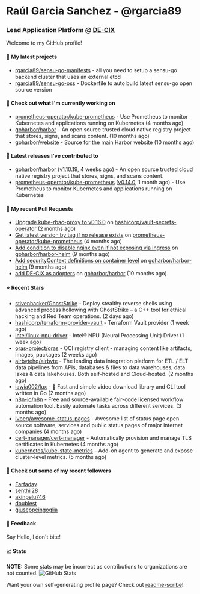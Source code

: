 # Raúl Garcia Sanchez - @rgarcia89
### Lead Application Platform @ [DE-CIX](https://de-cix.net/)

Welcome to my GitHub profile!

#### 🌱 My latest projects

- [rgarcia89/sensu-go-manifests](https://github.com/rgarcia89/sensu-go-manifests) - all you need to setup a sensu-go backend cluster that uses an external etcd
- [rgarcia89/sensu-go-oss](https://github.com/rgarcia89/sensu-go-oss) - Dockerfile to auto build latest sensu-go open source version

#### 👷 Check out what I'm currently working on

- [prometheus-operator/kube-prometheus](https://github.com/prometheus-operator/kube-prometheus) - Use Prometheus to monitor Kubernetes and applications running on Kubernetes (4 months ago)
- [goharbor/harbor](https://github.com/goharbor/harbor) - An open source trusted cloud native registry project that stores, signs, and scans content. (10 months ago)
- [goharbor/website](https://github.com/goharbor/website) - Source for the main Harbor website (10 months ago)

#### 🔭 Latest releases I've contributed to

- [goharbor/harbor](https://github.com/goharbor/harbor) ([v1.10.19](https://github.com/goharbor/harbor/releases/tag/v1.10.19), 4 weeks ago) - An open source trusted cloud native registry project that stores, signs, and scans content.
- [prometheus-operator/kube-prometheus](https://github.com/prometheus-operator/kube-prometheus) ([v0.14.0](https://github.com/prometheus-operator/kube-prometheus/releases/tag/v0.14.0), 1 month ago) - Use Prometheus to monitor Kubernetes and applications running on Kubernetes

#### 🔨 My recent Pull Requests

- [Upgrade kube-rbac-proxy to v0.16.0](https://github.com/hashicorp/vault-secrets-operator/pull/881) on [hashicorp/vault-secrets-operator](https://github.com/hashicorp/vault-secrets-operator) (2 months ago)
- [Get latest version by tag if no release exists](https://github.com/prometheus-operator/kube-prometheus/pull/2435) on [prometheus-operator/kube-prometheus](https://github.com/prometheus-operator/kube-prometheus) (4 months ago)
- [Add condition to disable nginx even if not exposing via ingress](https://github.com/goharbor/harbor-helm/pull/1687) on [goharbor/harbor-helm](https://github.com/goharbor/harbor-helm) (9 months ago)
- [Add securityContext definitions on container level](https://github.com/goharbor/harbor-helm/pull/1673) on [goharbor/harbor-helm](https://github.com/goharbor/harbor-helm) (9 months ago)
- [add DE-CIX as adopters](https://github.com/goharbor/harbor/pull/19707) on [goharbor/harbor](https://github.com/goharbor/harbor) (10 months ago)

#### ⭐ Recent Stars

- [stivenhacker/GhostStrike](https://github.com/stivenhacker/GhostStrike) - Deploy stealthy reverse shells using advanced process hollowing with GhostStrike – a C&#43;&#43; tool for ethical hacking and Red Team operations. (2 days ago)
- [hashicorp/terraform-provider-vault](https://github.com/hashicorp/terraform-provider-vault) - Terraform Vault provider (1 week ago)
- [intel/linux-npu-driver](https://github.com/intel/linux-npu-driver) - Intel® NPU (Neural Processing Unit) Driver (1 week ago)
- [oras-project/oras](https://github.com/oras-project/oras) - OCI registry client - managing content like artifacts, images, packages (2 weeks ago)
- [airbytehq/airbyte](https://github.com/airbytehq/airbyte) - The leading data integration platform for ETL / ELT data pipelines from APIs, databases &amp; files to data warehouses, data lakes &amp; data lakehouses. Both self-hosted and Cloud-hosted. (2 months ago)
- [iawia002/lux](https://github.com/iawia002/lux) - 👾 Fast and simple video download library and CLI tool written in Go (2 months ago)
- [n8n-io/n8n](https://github.com/n8n-io/n8n) - Free and source-available fair-code licensed workflow automation tool. Easily automate tasks across different services. (3 months ago)
- [ivbeg/awesome-status-pages](https://github.com/ivbeg/awesome-status-pages) - Awesome list of status page open source software, services and public status pages of major internet companies (4 months ago)
- [cert-manager/cert-manager](https://github.com/cert-manager/cert-manager) - Automatically provision and manage TLS certificates in Kubernetes (4 months ago)
- [kubernetes/kube-state-metrics](https://github.com/kubernetes/kube-state-metrics) - Add-on agent to generate and expose cluster-level metrics. (5 months ago)

#### 👯 Check out some of my recent followers

- [Farfaday](https://github.com/Farfaday)
- [senthil28](https://github.com/senthil28)
- [akinpelu746](https://github.com/akinpelu746)
- [doublest](https://github.com/doublest)
- [giuseppeingoglia](https://github.com/giuseppeingoglia)

#### 💬 Feedback

Say Hello, I don't bite!

#### 📈 Stats

**NOTE:** Some stats may be incorrect as contributions to organizations are not counted.
![GitHub Stats](https://github-readme-stats.vercel.app/api?username=rgarcia89&count_private=false&theme=tokyonight&show_icons=true)


Want your own self-generating profile page? Check out [readme-scribe](https://github.com/muesli/readme-scribe)!
